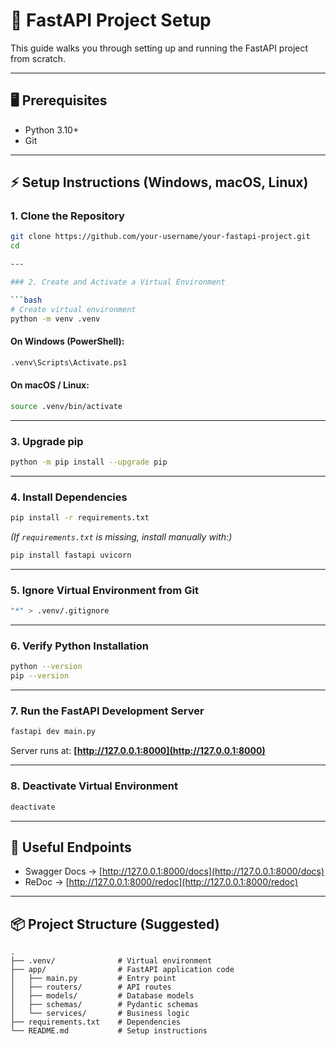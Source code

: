 # 🚀 FastAPI Project Setup

This guide walks you through setting up and running the FastAPI project from scratch.

---

## 🖥️ Prerequisites
- Python 3.10+
- Git

---

## ⚡ Setup Instructions (Windows, macOS, Linux)

### 1. Clone the Repository
```bash
git clone https://github.com/your-username/your-fastapi-project.git
cd 

---

### 2. Create and Activate a Virtual Environment

```bash
# Create virtual environment
python -m venv .venv
```

#### On Windows (PowerShell):

```bash
.venv\Scripts\Activate.ps1
```

#### On macOS / Linux:

```bash
source .venv/bin/activate
```

---

### 3. Upgrade pip

```bash
python -m pip install --upgrade pip
```

---

### 4. Install Dependencies

```bash
pip install -r requirements.txt
```

*(If `requirements.txt` is missing, install manually with:)*

```bash
pip install fastapi uvicorn
```

---

### 5. Ignore Virtual Environment from Git

```bash
"*" > .venv/.gitignore
```

---

### 6. Verify Python Installation

```bash
python --version
pip --version
```

---

### 7. Run the FastAPI Development Server

```bash
fastapi dev main.py
```

Server runs at: **[http://127.0.0.1:8000](http://127.0.0.1:8000)**

---

### 8. Deactivate Virtual Environment

```bash
deactivate
```

---

## 📖 Useful Endpoints

* Swagger Docs → [http://127.0.0.1:8000/docs](http://127.0.0.1:8000/docs)
* ReDoc → [http://127.0.0.1:8000/redoc](http://127.0.0.1:8000/redoc)

---

## 📦 Project Structure (Suggested)

```
.
├── .venv/              # Virtual environment
├── app/                # FastAPI application code
│   ├── main.py         # Entry point
│   ├── routers/        # API routes
│   ├── models/         # Database models
│   ├── schemas/        # Pydantic schemas
│   └── services/       # Business logic
├── requirements.txt    # Dependencies
└── README.md           # Setup instructions
```

 

 
